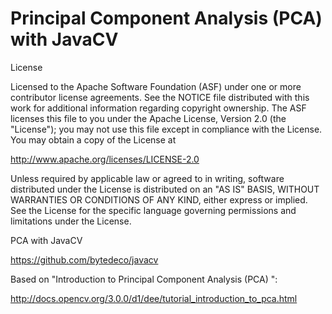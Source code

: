 # Principal Component Analysis (PCA) with JavaCV

License

Licensed to the Apache Software Foundation (ASF) under one or more contributor license agreements. See the NOTICE file distributed with this work for additional information regarding copyright ownership. The ASF licenses this file to you under the Apache License, Version 2.0 (the "License"); you may not use this file except in compliance with the License. You may obtain a copy of the License at

http://www.apache.org/licenses/LICENSE-2.0

Unless required by applicable law or agreed to in writing, software distributed under the License is distributed on an "AS IS" BASIS, WITHOUT WARRANTIES OR CONDITIONS OF ANY KIND, either express or implied. See the License for the specific language governing permissions and limitations under the License.

PCA with JavaCV

https://github.com/bytedeco/javacv

Based on "Introduction to Principal Component Analysis (PCA) ":

http://docs.opencv.org/3.0.0/d1/dee/tutorial_introduction_to_pca.html

